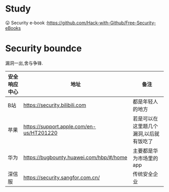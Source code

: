 # Study 
:stuck_out_tongue: 
Security e-book :https://github.com/Hack-with-Github/Free-Security-eBooks

# Security boundce

漏洞一出,舍与争锋.

| 安全响应中心 | 地址                                     | 备注                                    |
| ------------ | ---------------------------------------- | --------------------------------------- |
| B站          | https://security.bilibili.com            | 都是年轻人的地方                           |
| 苹果         | https://support.apple.com/en-us/HT201220 | 若是可以在这里题几个漏洞,以后就有饭吃了 |
| 华为         | https://bugbounty.huawei.com/hbp/#/home  | 主要都是华为市场里的app                 |
| 深信服       | https://security.sangfor.com.cn/         |  传统安全企业                      |
